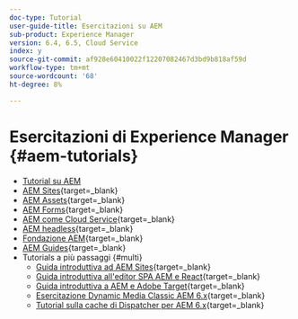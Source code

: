 ```yaml
---
doc-type: Tutorial
user-guide-title: Esercitazioni su AEM
sub-product: Experience Manager
version: 6.4, 6.5, Cloud Service
index: y
source-git-commit: af928e60410022f12207082467d3bd9b818af59d
workflow-type: tm+mt
source-wordcount: '68'
ht-degree: 8%

---
```



# Esercitazioni di Experience Manager {#aem-tutorials}

+ [Tutorial su AEM](overview.md)
+ [AEM Sites](https://experienceleague.adobe.com/docs/experience-manager-learn/sites/overview.html){target=_blank}
+ [AEM Assets](https://experienceleague.adobe.com/docs/experience-manager-learn/assets/overview.html){target=_blank}
+ [AEM Forms](https://experienceleague.adobe.com/docs/experience-manager-learn/forms/overview.html){target=_blank}
+ [AEM come Cloud Service](https://experienceleague.adobe.com/docs/experience-manager-learn/cloud-service/overview.html?lang=it){target=_blank}
+ [AEM headless](https://experienceleague.adobe.com/docs/experience-manager-learn/getting-started-with-aem-headless/overview.html?lang=it){target=_blank}
+ [Fondazione AEM](https://experienceleague.adobe.com/docs/experience-manager-learn/cloud-service/overview.html?lang=it){target=_blank}
+ [AEM Guides](https://experienceleague.adobe.com/docs/experience-manager-guides-learn/tutorials/overview.html){target=_blank}
+ Tutorials a più passaggi {#multi}
   + [Guida introduttiva ad AEM Sites](https://experienceleague.adobe.com/docs/experience-manager-learn/getting-started-wknd-tutorial-develop/overview.html?lang=it){target=_blank}
   + [Guida introduttiva all&#39;editor SPA AEM e React](https://experienceleague.adobe.com/docs/experience-manager-learn/spa-react-tutorial/overview.html){target=_blank}
   + [Guida introduttiva a AEM e Adobe Target](https://experienceleague.adobe.com/docs/experience-manager-learn/aem-target-tutorial/overview.html){target=_blank}
   + [Esercitazione Dynamic Media Classic AEM 6.x](https://experienceleague.adobe.com/docs/experience-manager-learn/dynamic-media-classic-tutorial/overview.html){target=_blank}
   + [Tutorial sulla cache di Dispatcher per AEM 6.x](https://experienceleague.adobe.com/docs/experience-manager-learn/dispatcher-tutorial/overview.html){target=_blank}

